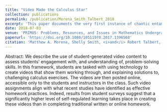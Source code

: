 ```yaml
---
title: "Video Made the Calculus Star"
collection: publications
permalink: /publication/Morena_Smith_Talbert_2018
excerpt: 'This paper documents the very first instance of chaotic entanglement ever detected between two chaotic systems, from which an analog to quantum entanglement is made.'
date: 2018-07-03
venue: 'PRIMUS: Problems, Resources, and Issues in Mathematics Undergraduate Studies'
paperurl: 'https://doi.org/10.1080/10511970.2017.1396568'
citation: 'Matthew A. Morena, Shelly Smith, <i>and</i> Robert Talbert, "Video Made the Calculus Star", PRIMUS 29(1), 43-55 (2018)'
---
```

Abstract: We describe the use of student-generated video content to assess students' engagement with, and understanding of, problem-solving skills. In this framework, students are tasked with using technology to create videos that show them working through, and explaining solutions to, challenging calculus exercises. The videos are then posted online, accessible only to the students and instructors in the class. Such video assignments align with what recent studies have identified as effective homework practices. Indeed, results from student surveys suggest that a significantly higher level of self-regulated learning takes place in creating these videos than in completing traditional written or online homework.
